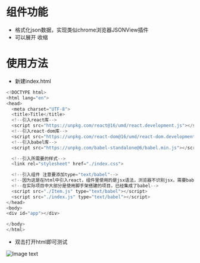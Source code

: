 # 组件功能
- 格式化json数据，实现类似chrome浏览器JSONView插件
- 可以展开 收缩

# 使用方法
- 新建index.html
``` js
<!DOCTYPE html>
<html lang="en">
<head>
  <meta charset="UTF-8">
  <title>Title</title>
  <!--引入react库-->
  <script src="https://unpkg.com/react@16/umd/react.development.js"></script>
  <!--引入react-dom库-->
  <script src="https://unpkg.com/react-dom@16/umd/react-dom.development.js"></script>
  <!--引入babel库-->
  <script src="https://unpkg.com/babel-standalone@6/babel.min.js"></script>

  <!--引入所需要的样式-->
  <link rel="stylesheet" href="./index.css">

  <!--引入组件 注意要添加type="text/babel"-->
  <!--因为这是在html中引入react，组件里使用的是jsx语法，浏览器不识别jsx，需要babel转换成es5，上面引入的babel库就是干这事的-->
  <!--在实际项目中大部分是使用脚手架搭建的项目，已经集成了babel-->
  <script src="./Item.js" type="text/babel"></script>
  <script src="./index.js" type="text/babel"></script>
</head>
<body>
<div id="app"></div>

</body>
</html>
```
- 双击打开html即可测试

![Image text](https://github.com/zhengzheng123/git-images/blob/master/jsonParse.png)